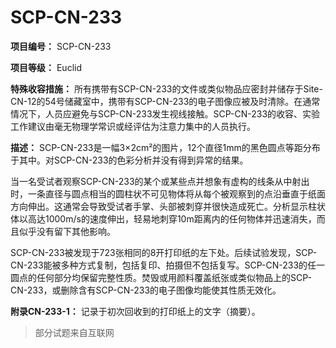 # SCP-CN-233

**项目编号：** SCP-CN-233

**项目等级：** Euclid

**特殊收容措施：** 所有携带有SCP-CN-233的文件或类似物品应密封并储存于Site-CN-12的54号储藏室中，携带有SCP-CN-233的电子图像应被及时清除。在通常情况下，人员应避免与SCP-CN-233发生视线接触。SCP-CN-233的收容、实验工作建议由毫无物理学常识或经评估为注意力集中的人员执行。

**描述：** SCP-CN-233是一幅3×2cm²的图片，12个直径1mm的黑色圆点等距分布于其中。对SCP-CN-233的色彩分析并没有得到异常的结果。

当一名受试者观察SCP-CN-233的某个或某些点并想象有虚构的线条从中射出时，一条直径与圆点相当的圆柱状不可见物体将从每个被观察到的点沿垂直于纸面方向伸出。这通常会导致受试者手掌、头部被刺穿并很快造成死亡。分析显示柱状体以高达1000m/s的速度伸出，轻易地刺穿10m距离内的任何物体并迅速消失，而且似乎没有留下其他影响。

SCP-CN-233被发现于723张相同的8开打印纸的左下处。后续试验发现，SCP-CN-233能被多种方式复制，包括复印、拍摄但不包括复写。SCP-CN-233的任一圆点的任何部分均保留完整性质。焚毁或用颜料覆盖纸张或类似物品上的SCP-CN-233，或删除含有SCP-CN-233的电子图像均能使其性质无效化。

**附录CN-233-1：** 记录于初次回收到的打印纸上的文字（摘要）。


> 部分试题来自互联网
> 



